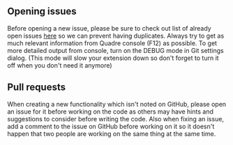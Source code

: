 ## Opening issues

Before opening a new issue, please be sure to check out list of already open issues [here](https://github.com/quadre-code/quadre-git/issues?state=open) so we can prevent having duplicates.
Always try to get as much relevant information from Quadre console (F12) as possible. To get more detailed output from console, turn on the DEBUG mode in Git settings dialog. (This mode will slow your extension down so don't forget to turn it off when you don't need it anymore)

## Pull requests

When creating a new functionality which isn't noted on GitHub, please open an issue for it before working on the code as others may have hints and suggestions to consider before writing the code. Also when fixing an issue, add a comment to the issue on GitHub before working on it so it doesn't happen that two people are working on the same thing at the same time.
